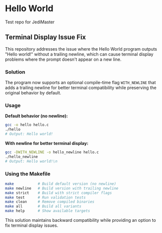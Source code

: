 # Hello World

Test repo for JediMaster

## Terminal Display Issue Fix

This repository addresses the issue where the Hello World program outputs "Hello world!" without a trailing newline, which can cause terminal display problems where the prompt doesn't appear on a new line.

### Solution

The program now supports an optional compile-time flag `WITH_NEWLINE` that adds a trailing newline for better terminal compatibility while preserving the original behavior by default.

### Usage

**Default behavior (no newline):**
```bash
gcc -o hello hello.c
./hello
# Output: Hello world!
```

**With newline for better terminal display:**
```bash
gcc -DWITH_NEWLINE -o hello_newline hello.c
./hello_newline
# Output: Hello world!\n
```

### Using the Makefile

```bash
make           # Build default version (no newline)
make newline   # Build version with trailing newline
make strict    # Build with strict compiler flags
make test      # Run validation tests
make clean     # Remove compiled binaries
make all       # Build all variants
make help      # Show available targets
```

This solution maintains backward compatibility while providing an option to fix terminal display issues.
